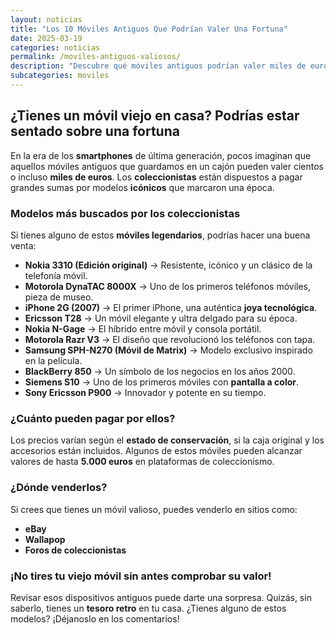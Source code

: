 ```yaml
---
layout: noticias
title: "Los 10 Móviles Antiguos Que Podrían Valer Una Fortuna"
date: 2025-03-19
categories: noticias
permalink: /moviles-antiguos-valiosos/
description: "Descubre qué móviles antiguos podrían valer miles de euros. Modelos icónicos que los coleccionistas buscan desesperadamente."
subcategories: moviles
---
```


## ¿Tienes un móvil viejo en casa? Podrías estar sentado sobre una **fortuna**

En la era de los **smartphones** de última generación, pocos imaginan que aquellos móviles antiguos que guardamos en un cajón pueden valer cientos o incluso **miles de euros**. Los **coleccionistas** están dispuestos a pagar grandes sumas por modelos **icónicos** que marcaron una época.

### Modelos más buscados por los coleccionistas

Si tienes alguno de estos **móviles legendarios**, podrías hacer una buena venta:

- **Nokia 3310 (Edición original)** → Resistente, icónico y un clásico de la telefonía móvil.
- **Motorola DynaTAC 8000X** → Uno de los primeros teléfonos móviles, pieza de museo.
- **iPhone 2G (2007)** → El primer iPhone, una auténtica **joya tecnológica**.
- **Ericsson T28** → Un móvil elegante y ultra delgado para su época.
- **Nokia N-Gage** → El híbrido entre móvil y consola portátil.
- **Motorola Razr V3** → El diseño que revolucionó los teléfonos con tapa.
- **Samsung SPH-N270 (Móvil de Matrix)** → Modelo exclusivo inspirado en la película.
- **BlackBerry 850** → Un símbolo de los negocios en los años 2000.
- **Siemens S10** → Uno de los primeros móviles con **pantalla a color**.
- **Sony Ericsson P900** → Innovador y potente en su tiempo.

### ¿Cuánto pueden pagar por ellos?

Los precios varían según el **estado de conservación**, si la caja original y los accesorios están incluidos. Algunos de estos móviles pueden alcanzar valores de hasta **5.000 euros** en plataformas de coleccionismo.

### ¿Dónde venderlos?

Si crees que tienes un móvil valioso, puedes venderlo en sitios como:
- **eBay**
- **Wallapop**
- **Foros de coleccionistas**

### ¡No tires tu viejo móvil sin antes comprobar su valor!

Revisar esos dispositivos antiguos puede darte una sorpresa. Quizás, sin saberlo, tienes un **tesoro retro** en tu casa. ¿Tienes alguno de estos modelos? ¡Déjanoslo en los comentarios!

